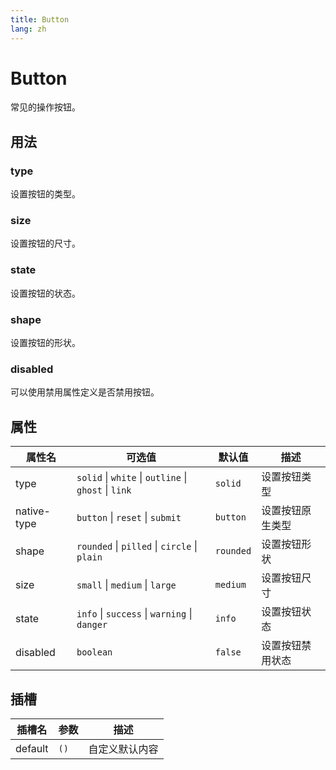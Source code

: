 ```yaml
---
title: Button
lang: zh
---
```


# Button

常见的操作按钮。

## 用法

### type

设置按钮的类型。

<demo src="../../../example/button/types.vue"></demo>

### size

设置按钮的尺寸。

<demo src="../../../example/button/sizes.vue"></demo>

### state

设置按钮的状态。

<demo src="../../../example/button/states.vue"></demo>

### shape

设置按钮的形状。

<demo src="../../../example/button/shapes.vue"></demo>

### disabled

可以使用禁用属性定义是否禁用按钮。

<demo src="../../../example/button/disabled.vue"></demo>

## 属性

| 属性名      | 可选值                                               | 默认值    | 描述             |
| ----------- | ---------------------------------------------------- | --------- | ---------------- |
| type        | `solid` \| `white` \| `outline` \| `ghost` \| `link` | `solid`   | 设置按钮类型     |
| native-type | `button` \| `reset` \| `submit`                      | `button`  | 设置按钮原生类型 |
| shape       | `rounded` \| `pilled` \| `circle` \| `plain`         | `rounded` | 设置按钮形状     |
| size        | `small` \| `medium` \| `large`                       | `medium`  | 设置按钮尺寸     |
| state       | `info` \| `success` \| `warning` \| `danger`         | `info`    | 设置按钮状态     |
| disabled    | `boolean`                                            | `false`   | 设置按钮禁用状态 |

## 插槽

| 插槽名  | 参数 | 描述           |
| ------- | ---- | -------------- |
| default | `()` | 自定义默认内容 |
